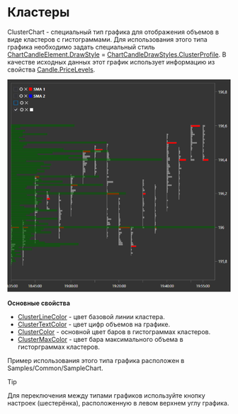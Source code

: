 # Кластеры

ClusterChart \- специальный тип графика для отображения объемов в виде кластеров с гистограммами. Для использования этого типа графика необходимо задать специальный стиль [ChartCandleElement.DrawStyle](../api/StockSharp.Xaml.Charting.ChartCandleElement.DrawStyle.html) \= [ChartCandleDrawStyles.ClusterProfile](../api/StockSharp.Xaml.Charting.ChartCandleDrawStyles.ClusterProfile.html). В качестве исходных данных этот график использует информацию из свойства [Candle.PriceLevels](../api/StockSharp.Algo.Candles.Candle.PriceLevels.html). 

![Gui ClasterChart](../images/Gui_ClasterChart.png)

**Основные свойства**

- [ClusterLineColor](../api/StockSharp.Xaml.Charting.ChartCandleElement.ClusterLineColor.html) \- цвет базовой линии кластера. 
- [ClusterTextColor](../api/StockSharp.Xaml.Charting.ChartCandleElement.ClusterTextColor.html) \- цвет цифр объемов на графике. 
- [ClusterColor](../api/StockSharp.Xaml.Charting.ChartCandleElement.ClusterColor.html) \- основной цвет баров в гистограммах кластеров. 
- [ClusterMaxColor](../api/StockSharp.Xaml.Charting.ChartCandleElement.ClusterMaxColor.html) \- цвет бара максимального объема в гисторграммах кластеров. 

Пример использования этого типа графика расположен в Samples\/Common\/SampleChart. 

> [!TIP]
> Для переключения между типами графиков используйте кнопку настроек (шестерёнка), расположенную в левом верхнем углу графика.
